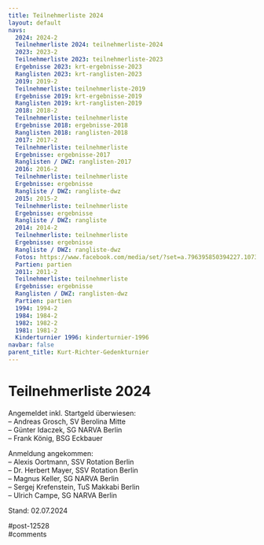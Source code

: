 ```yaml
---
title: Teilnehmerliste 2024 
layout: default
navs:
  2024: 2024-2
  Teilnehmerliste 2024: teilnehmerliste-2024
  2023: 2023-2
  Teilnehmerliste 2023: teilnehmerliste-2023
  Ergebnisse 2023: krt-ergebnisse-2023
  Ranglisten 2023: krt-ranglisten-2023
  2019: 2019-2
  Teilnehmerliste: teilnehmerliste-2019
  Ergebnisse 2019: krt-ergebnisse-2019
  Ranglisten 2019: krt-ranglisten-2019
  2018: 2018-2
  Teilnehmerliste: teilnehmerliste
  Ergebnisse 2018: ergebnisse-2018
  Ranglisten 2018: ranglisten-2018
  2017: 2017-2
  Teilnehmerliste: teilnehmerliste
  Ergebnisse: ergebnisse-2017
  Ranglisten / DWZ: ranglisten-2017
  2016: 2016-2
  Teilnehmerliste: teilnehmerliste
  Ergebnisse: ergebnisse
  Rangliste / DWZ: rangliste-dwz
  2015: 2015-2
  Teilnehmerliste: teilnehmerliste
  Ergebnisse: ergebnisse
  Rangliste / DWZ: rangliste
  2014: 2014-2
  Teilnehmerliste: teilnehmerliste
  Ergebnisse: ergebnisse
  Rangliste / DWZ: rangliste-dwz
  Fotos: https://www.facebook.com/media/set/?set=a.796395850394227.1073741841.214119148621903&type=1
  Partien: partien
  2011: 2011-2
  Teilnehmerliste: teilnehmerliste
  Ergebnisse: ergebnisse
  Ranglisten / DWZ: ranglisten-dwz
  Partien: partien
  1994: 1994-2
  1984: 1984-2
  1982: 1982-2
  1981: 1981-2
  Kinderturnier 1996: kinderturnier-1996
navbar: false
parent_title: Kurt-Richter-Gedenkturnier
---
```

<div class="post-12528 page type-page status-publish hentry" id="post-12528">
<h1 class="entry-title">Teilnehmerliste 2024</h1>
<div class="entry-content">
<p>Angemeldet inkl. Startgeld überwiesen:<br/>
– Andreas Grosch, SV Berolina Mitte<br/>
– Günter Idaczek, SG NARVA Berlin<br/>
– Frank König, BSG Eckbauer</p>
<p>Anmeldung angekommen:<br/>
– Alexis Oortmann, SSV Rotation Berlin<br/>
– Dr. Herbert Mayer, SSV Rotation Berlin<br/>
– Magnus Keller, SG NARVA Berlin<br/>
– Sergej Krefenstein, TuS Makkabi Berlin<br/>
– Ulrich Campe, SG NARVA Berlin </p>
<p>Stand: 02.07.2024</p>
</div><!-- .entry-content -->
</div> #post-12528 
<div id="comments">
</div> #comments 
